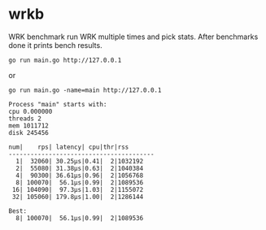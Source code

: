 # wrkb
WRK benchmark run WRK multiple times and pick stats.
After benchmarks done it prints bench results.

```
go run main.go http://127.0.0.1
```
or
```
go run main.go -name=main http://127.0.0.1
```
```
Process "main" starts with:
cpu 0.000000
threads 2
mem 1011712
disk 245456

num|    rps| latency| cpu|thr|rss
----------------------------------------
  1|  32060| 30.25µs|0.41|  2|1032192
  2|  55080| 31.38µs|0.63|  2|1040384
  4|  90300| 36.61µs|0.96|  2|1056768
  8| 100070|  56.1µs|0.99|  2|1089536
 16| 104090|  97.3µs|1.03|  2|1155072
 32| 105060| 179.8µs|1.00|  2|1286144

Best:
  8| 100070|  56.1µs|0.99|  2|1089536
```
